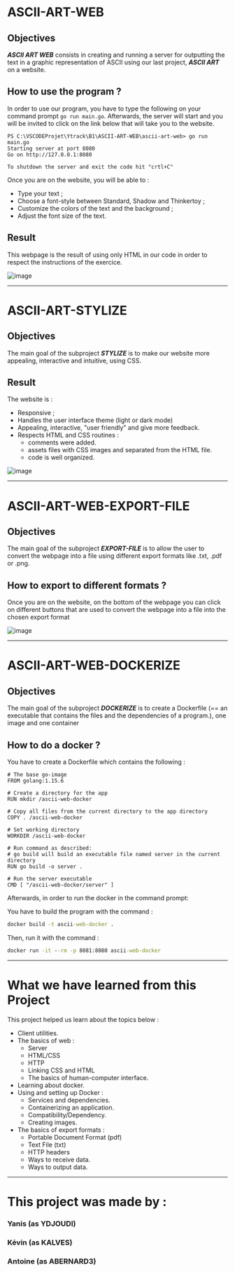 # ASCII-ART-WEB

## Objectives

_**ASCII ART WEB**_ consists in creating and running a server for outputting the text in a graphic representation of ASCII using our last project, _**ASCII ART**_ on a website.

## How to use the program ?

In order to use our program, you have to type the following on your command prompt `go run main.go`. Afterwards, the server will start and you will be invited to click on the link below that will take you to the website.

```
PS C:\VSCODEProjet\Ytrack\B1\ASCII-ART-WEB\ascii-art-web> go run main.go
Starting server at port 8080
Go on http://127.0.0.1:8080

To shutdown the server and exit the code hit "crtl+C"
```

Once you are on the website, you will be able to :
- Type your text ;
- Choose a font-style between Standard, Shadow and Thinkertoy ;
- Customize the colors of the text and the background ;
- Adjust the font size of the text.

## Result

This webpage is the result of using only HTML in our code in order to respect the instructions of the exercice.

![image](./templates/assets/img/Website_withoutCSS.png)


<hr>


# ASCII-ART-STYLIZE

## Objectives

The main goal of the subproject _**STYLIZE**_ is to make our website more appealing, interactive and intuitive, using CSS.

## Result

The website is :
- Responsive ;
- Handles the user interface theme (light or dark mode)
- Appealing, interactive, "user friendly" and give more feedback.
- Respects HTML and CSS routines :
    - comments were added.
    - assets files with CSS images and separated from the HTML file.
    - code is well organized.

![image](./templates/assets/img/Website_withCSS_Stylise.png)


<hr>


# ASCII-ART-WEB-EXPORT-FILE

## Objectives

The main goal of the subproject _**EXPORT-FILE**_ is to allow the user to convert the webpage into a file using different export formats like .txt, .pdf or .png.

## How to export to different formats ?

Once you are on the website, on the bottom of the webpage you can click on different buttons that are used to convert the webpage into a file into the chosen export format

![image](./templates/assets/img/website_button.png)


<hr>

# ASCII-ART-WEB-DOCKERIZE

## Objectives

The main goal of the subproject _**DOCKERIZE**_ is to create a Dockerfile (== an executable that contains the files and the dependencies of a program.), one image and one container

## How to do a docker ?

You have to create a Dockerfile which contains the following :

```docker
# The base go-image
FROM golang:1.15.6
 
# Create a directory for the app
RUN mkdir /ascii-web-docker
 
# Copy all files from the current directory to the app directory
COPY . /ascii-web-docker
 
# Set working directory
WORKDIR /ascii-web-docker
 
# Run command as described:
# go build will build an executable file named server in the current directory
RUN go build -o server . 
 
# Run the server executable
CMD [ "/ascii-web-docker/server" ]
```


Afterwards, in order to run the docker in the command prompt:

You have to build the program with the command :

```cmd
docker build -t ascii-web-docker .
```

Then, run it with the command :

```cmd
docker run -it --rm -p 8081:8080 ascii-web-docker
```

<hr>

# What we have learned from this Project

This project helped us learn about the topics below : 
- Client utilities.
- The basics of web :
    - Server
    - HTML/CSS
    - HTTP 
    - Linking CSS and HTML
    - The basics of human-computer interface.
- Learning about docker.
- Using and setting up Docker :
    - Services and dependencies.
    - Containerizing an application.
    - Compatibility/Dependency.
    - Creating images.
- The basics of export formats :
    - Portable Document Format (pdf)
    - Text File (txt)
    - HTTP headers
    - Ways to receive data.
    - Ways to output data.

<hr>

# This project was made by :
### Yanis (as YDJOUDI)
### Kévin (as KALVES)
### Antoine (as ABERNARD3)
